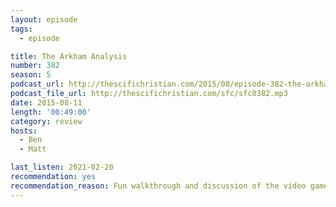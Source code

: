 ```yaml
---
layout: episode
tags:
  - episode

title: The Arkham Analysis
number: 382
season: 5
podcast_url: http://thescifichristian.com/2015/08/episode-382-the-arkham-analysis/
podcast_file_url: http://thescifichristian.com/sfc/sfc0382.mp3
date: 2015-08-11
length: '00:49:00'
category: review
hosts:
  - Ben
  - Matt

last_listen: 2021-02-20
recommendation: yes
recommendation_reason: Fun walkthrough and discussion of the video game series
---
```

